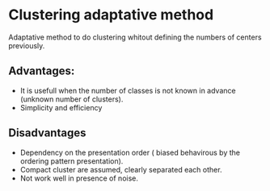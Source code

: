 # Clustering adaptative method
Adaptative method to do clustering whitout defining the numbers of centers previously.

## Advantages:

- It is usefull when the number of classes is not known in advance (unknown number of clusters).
- Simplicity and efficiency

## Disadvantages

- Dependency on the presentation order ( biased behavirous by the ordering pattern presentation).
- Compact cluster are assumed, clearly separated each other.
- Not work well in presence of noise.
